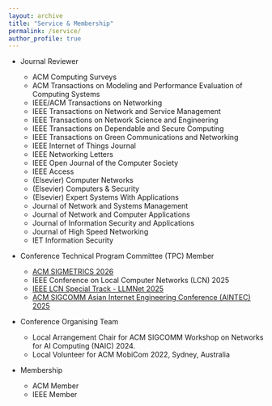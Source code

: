 ```yaml
---
layout: archive
title: "Service & Membership"
permalink: /service/
author_profile: true
---
```


<!-- {% include base_path %}


{% for post in site.portfolio %}
  {% include archive-single.html %}
{% endfor %}

 -->

* Journal Reviewer
  * ACM Computing Surveys
  * ACM Transactions on Modeling and Performance Evaluation of Computing Systems
  * IEEE/ACM Transactions on Networking
  * IEEE Transactions on Network and Service Management
  * IEEE Transactions on Network Science and Engineering
  * IEEE Transactions on Dependable and Secure Computing
  * IEEE Transactions on Green Communications and Networking
  * IEEE Internet of Things Journal
  * IEEE Networking Letters
  * IEEE Open Journal of the Computer Society
  * IEEE Access
  * (Elsevier) Computer Networks 
  * (Elsevier) Computers & Security
  * (Elsevier) Expert Systems With Applications
  * Journal of Network and Systems Management
  * Journal of Network and Computer Applications
  * Journal of Information Security and Applications
  * Journal of High Speed Networking
  * IET Information Security

* Conference Technical Program Committee (TPC) Member
  * [ACM SIGMETRICS 2026](https://www.sigmetrics.org/sigmetrics2026/program_committee.html)
  * IEEE Conference on Local Computer Networks (LCN) 2025
  * [IEEE LCN Special Track - LLMNet 2025](https://llmnet.nss-research.io/)
  * [ACM SIGCOMM Asian Internet Engineering Conference (AINTEC) 2025](https://interlab.ait.ac.th/aintec2025/committees)

* Conference Organising Team
  * Local Arrangement Chair for ACM SIGCOMM Workshop on Networks for AI Computing (NAIC) 2024.
  * Local Volunteer for ACM MobiCom 2022, Sydney, Australia

* Membership
  * ACM Member
  * IEEE Member
